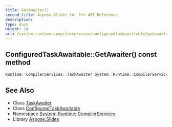 ```yaml
---
title: GetAwaiter()
second_title: Aspose.Slides for C++ API Reference
description: 
type: docs
weight: 14
url: /system.runtime.compilerservices/configuredtaskawaitable/getawaiter/
---
```

## ConfiguredTaskAwaitable::GetAwaiter() const method




```cpp
Runtime::CompilerServices::TaskAwaiter System::Runtime::CompilerServices::ConfiguredTaskAwaitable::GetAwaiter() const
```

## See Also

* Class [TaskAwaiter](../../taskawaiter/)
* Class [ConfiguredTaskAwaitable](../)
* Namespace [System::Runtime::CompilerServices](../../)
* Library [Aspose.Slides](../../../)